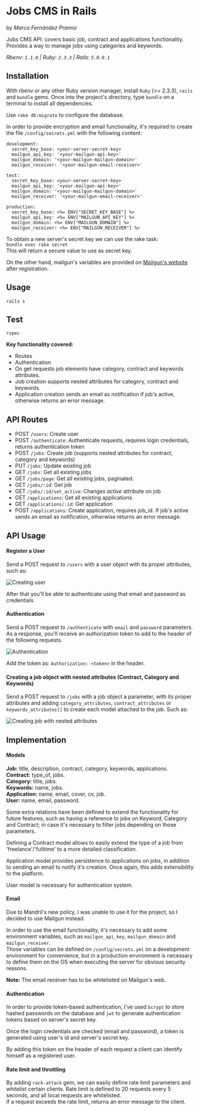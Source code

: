 # Jobs CMS in Rails
by *Marco Fernández Pranno*  

Jobs CMS API: covers basic job, contract and applications functionality.  
Provides a way to manage jobs using categories and keywords.  

*Rbenv: `1.1.0` | Ruby: `2.3.3` | Rails: `5.0.0.1`*

## Installation

With rbenv or any other Ruby version manager, install `Ruby` (>= 2.3.3), `rails` and `bundle` gems.
Once into the project's directory, type `bundle` on a terminal to install all dependencies.

Use `rake db:migrate` to configure the database.

In order to provide encryption and email functionality, it's required to create the file `/config/secrets.yml` with the following content:  
```
development:
  secret_key_base: <your-server-secret-key>
  mailgun_api_key: '<your-mailgun-api-key>'
  mailgun_domain: '<your-mailgun-mailgun-domain>'
  mailgun_receiver: '<your-mailgun-email-receiver>'

test:
  secret_key_base: <your-server-secret-key>
  mailgun_api_key: '<your-mailgun-api-key>'
  mailgun_domain: '<your-mailgun-mailgun-domain>'
  mailgun_receiver: '<your-mailgun-email-receiver>'

production:
  secret_key_base: <%= ENV["SECRET_KEY_BASE"] %>
  mailgun_api_key: <%= ENV["MAILGUN_API_KEY"] %>
  mailgun_domain: <%= ENV["MAILGUN_DOMAIN"] %>
  mailgun_receiver: <%= ENV["MAILGUN_RECEIVER"] %>
```

To obtain a new server's secret key we can use the rake task:  
`bundle exec rake secret`  
This will return a secure value to use as secret key.

On the other hand, mailgun's variables are provided on [Mailgun's website](https://mailgun.com) after registration.

## Usage

`rails s`

## Test

`rspec`

**Key functionality covered:**
- Routes
- Authentication
- On get requests job elements have category, contract and keywords attributes.
- Job creation supports nested attributes for category, contract and keywords.
- Application creation sends an email as notification if job's active, otherwise returns an error message.

## API Routes

- POST `/users`: Create user
- POST `/authenticate`: Authenticate requests, requires login credentials, returns authentication token
- POST `/jobs`: Create job (supports nested attributes for contract, category and keywords)
- PUT `/jobs`: Update existing job
- GET `/jobs`: Get all existing jobs
- GET `/jobs/page`: Get all existing jobs, paginated.
- GET `/jobs/:id`: Get job
- GET `/jobs/:id/set_active`: Changes *active* attribute on job
- GET `/applications`: Get all existing applications
- GET `/applications/:id`: Get application
- POST `/applications`: Create application, requires job_id. If job's active sends an email as notification, otherwise returns an error message.

## API Usage

#### Register a User

Send a POST request to `/users` with a user object with its proper attributes, such as:

![Creating user](http://i1268.photobucket.com/albums/jj576/marcofp0/jobs-cms/creating-user_zpskydbrsby.png)

After that you'll be able to authenticate using that email and password as credentials

#### Authentication

Send a POST request to `/authenticate` with `email` and `password` parameters.
As a response, you'll receive an authorization token to add to the header of the following requests.

![Authentication](http://i1268.photobucket.com/albums/jj576/marcofp0/jobs-cms/auth_zpsf0b4px1t.png)

Add the token as: `Authorization: <token>` in the header.

#### Creating a job object with nested attributes (Contract, Category and Keywords)

Send a POST request to `/jobs` with a job object a parameter, with its proper attributes and adding `category_attributes`, `contract_attributes` or `keywords_attributes[]` to create each model attached to the job. Such as:  

![Creating job with nested attributes](http://i1268.photobucket.com/albums/jj576/marcofp0/jobs-cms/nested-attr_zps1eoyyvtp.png)

## Implementation

#### Models

**Job:** title, description, contract, category, keywords, applications.  
**Contract:** type_of, jobs.  
**Category:** title, jobs.  
**Keywords:** name, jobs.  
**Application:** name, email, cover, cv, job.  
**User:** name, email, password.

Some extra relations have been defined to extend the functionality for future features, such as having a reference to jobs on Keyword, Category and Contract; in case it's necessary to filter jobs depending on those parameters.

Defining a Contract model allows to easily extend the type of a job from 'freelance'/'fulltime' to a more detailed classification.  

Application model provides persistence to applications on jobs, in addition to sending an email to notify it's creation. Once again, this adds extensibility to the platform.  

User model is necessary for authentication system.

#### Email

Due to Mandril's new policy, I was unable to use it for the project, so I decided to use Mailgun instead.  

In order to use the email functionality, it's necessary to add some environment variables, such as `mailgun_api_key`, `mailgun_domain` and `mailgun_receiver`.  
Those variables can be defined on `/config/secrets.yml` on a development environment for convenience, but in a production environment is necessary to define them on the OS when executing the server for obvious security reasons.

**Note:** The email receiver has to be whitelisted on Mailgun's web.

#### Authentication

In order to provide token-based authentication, I've used `bcrypt` to store hashed passwords on the database and `jwt` to generate authentication tokens based on server's secret key.  

Once the login credentials are checked (email and password), a token is generated using user's id and server's secret key.  

By adding this token on the header of each request a client can identify himself as a registered user.

#### Rate limit and throttling

By adding `rack-attack` gem, we can easily define rate limit parameters and whitelist certain clients.
Rate limit is defined to 20 requests every 5 seconds, and all local requests are whitelisted.  
If a request exceeds the rate limit, returns an error message to the client.  
